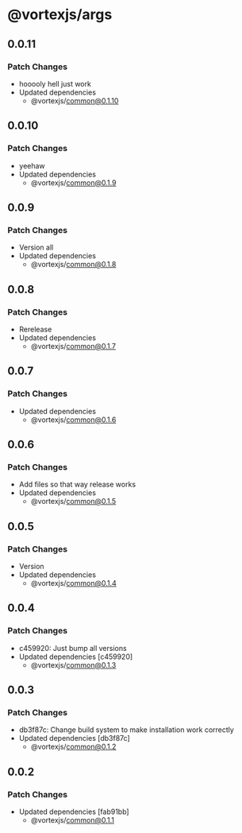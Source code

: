 # @vortexjs/args

## 0.0.11

### Patch Changes

- hooooly hell just work
- Updated dependencies
  - @vortexjs/common@0.1.10

## 0.0.10

### Patch Changes

- yeehaw
- Updated dependencies
  - @vortexjs/common@0.1.9

## 0.0.9

### Patch Changes

- Version all
- Updated dependencies
  - @vortexjs/common@0.1.8

## 0.0.8

### Patch Changes

- Rerelease
- Updated dependencies
  - @vortexjs/common@0.1.7

## 0.0.7

### Patch Changes

- Updated dependencies
  - @vortexjs/common@0.1.6

## 0.0.6

### Patch Changes

- Add files so that way release works
- Updated dependencies
  - @vortexjs/common@0.1.5

## 0.0.5

### Patch Changes

- Version
- Updated dependencies
  - @vortexjs/common@0.1.4

## 0.0.4

### Patch Changes

- c459920: Just bump all versions
- Updated dependencies [c459920]
  - @vortexjs/common@0.1.3

## 0.0.3

### Patch Changes

- db3f87c: Change build system to make installation work correctly
- Updated dependencies [db3f87c]
  - @vortexjs/common@0.1.2

## 0.0.2

### Patch Changes

- Updated dependencies [fab91bb]
  - @vortexjs/common@0.1.1
